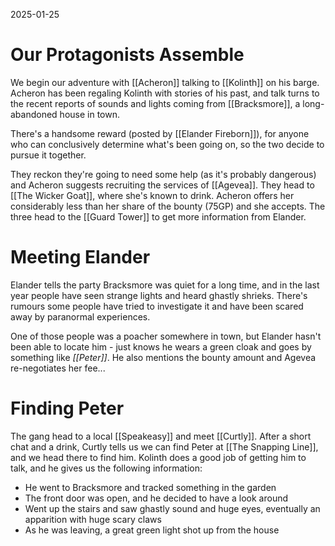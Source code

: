 2025-01-25
# Our Protagonists Assemble
We begin our adventure with [[Acheron]] talking to [[Kolinth]] on his barge. Acheron has been regaling Kolinth with stories of his past, and talk turns to the recent reports of sounds and lights coming from [[Bracksmore]], a long-abandoned house in town.

There's a handsome reward (posted by [[Elander Fireborn]]), for anyone who can conclusively determine what's been going on, so the two decide to pursue it together.

They reckon they're going to need some help (as it's probably dangerous) and Acheron suggests recruiting the services of [[Agevea]]. They head to [[The Wicker Goat]], where she's known to drink. Acheron offers her considerably less than her share of the bounty (75GP) and she accepts. The three head to the [[Guard Tower]] to get more information from Elander.
# Meeting Elander
Elander tells the party Bracksmore was quiet for a long time, and in the last year people have seen strange lights and heard ghastly shrieks. There's rumours some people have tried to investigate it and have been scared away by paranormal experiences.

One of those people was a poacher somewhere in town, but Elander hasn't been able to locate him - just knows he wears a green cloak and goes by something like *[[Peter]]*. He also mentions the bounty amount and Agevea re-negotiates her fee...
# Finding Peter
The gang head to a local [[Speakeasy]] and meet [[Curtly]]. After a short chat and a drink, Curtly tells us we can find Peter at [[The Snapping Line]], and we head there to find him. Kolinth does a good job of getting him to talk, and he gives us the following information:
* He went to Bracksmore and tracked something in the garden
* The front door was open, and he decided to have a look around
* Went up the stairs and saw ghastly sound and huge eyes, eventually an apparition with huge scary claws
* As he was leaving, a great green light shot up from the house